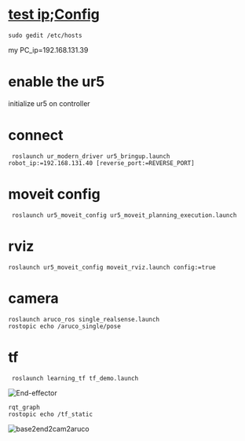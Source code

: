
# [test ip](https://answers.ros.org/question/324950/ur3-connection-setup-failed-ur_modern_driver/);[Config](https://github.com/GJXS1980/Lab409_RUR/blob/master/%E7%A7%BB%E5%8A%A8%E5%B9%B3%E5%8F%B0%E4%BD%BF%E7%94%A8%E6%95%99%E7%A8%8BV3.0.md)
```
sudo gedit /etc/hosts
```
my PC_ip=192.168.131.39
# enable the ur5
initialize ur5 on controller 
# connect 
```
 roslaunch ur_modern_driver ur5_bringup.launch robot_ip:=192.168.131.40 [reverse_port:=REVERSE_PORT]
```
# moveit config
```
 roslaunch ur5_moveit_config ur5_moveit_planning_execution.launch

```
# rviz
```
roslaunch ur5_moveit_config moveit_rviz.launch config:=true

```
# camera 
```
roslaunch aruco_ros single_realsense.launch
rostopic echo /aruco_single/pose
```




# tf 
```
 roslaunch learning_tf tf_demo.launch
```

![End-effector](https://github.com/iseedwyane/ur5/blob/master/pic/ee2.png)

```
rqt_graph
rostopic echo /tf_static

```
![base2end2cam2aruco](https://github.com/iseedwyane/ur5/blob/master/pic/2019-10-07%20suc3.png)
